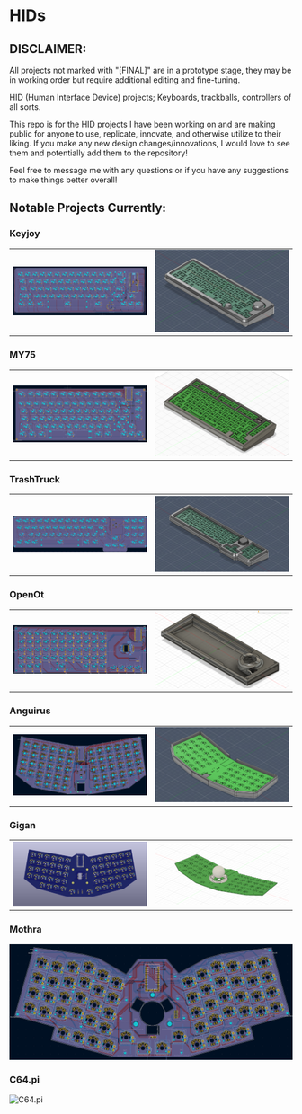 # HIDs
## DISCLAIMER:
All projects not marked with "[FINAL]" are in a prototype stage, they may be in working order but require additional editing and fine-tuning.

HID (Human Interface Device) projects; Keyboards, trackballs, controllers of all sorts.

This repo is for the HID projects I have been working on and are making public for anyone to use, replicate, innovate, and otherwise utilize to their liking. If you make any new design changes/innovations, I would love to see them and potentially add them to the repository!

Feel free to message me with any questions or if you have any suggestions to make things better overall!

## Notable Projects Currently:

### Keyjoy
<table>
<tr>
<td>
<img src="https://github.com/Skycode22/HIDs/blob/main/Store%20Boards/Keyjoy/pics/kicad%20pcb.png" alt="MY75" />
</td>
<td>
<img src="https://github.com/Skycode22/HIDs/blob/main/Store%20Boards/Keyjoy/pics/fusion360%20full.png" alt="MY75 Shell" />
</td>
</tr>
</table>


### MY75
<table>
<tr>
<td>
<img src="https://github.com/Skycode22/HIDs/blob/main/HID%20repo%20front%20page%20pictures/MY75.png" alt="MY75" />
</td>
<td>
<img src="https://github.com/Skycode22/HIDs/blob/main/HID%20repo%20front%20page%20pictures/MY75_shell.png" alt="MY75 Shell" />
</td>
</tr>
</table>

### TrashTruck
<table>
<tr>
<td>
<img src="https://github.com/Skycode22/HIDs/blob/main/HID%20repo%20front%20page%20pictures/TrashTruck.png" alt="TrashTruck" />
</td>
<td>
<img src="https://github.com/Skycode22/HIDs/blob/main/HID%20repo%20front%20page%20pictures/TrashTruck_shell.png" alt="TrashTruck Shell" />
</td>
</tr>
</table>

### OpenOt
<table>
<tr>
<td>
<img src="https://github.com/Skycode22/HIDs/blob/main/HID%20repo%20front%20page%20pictures/OpenOt.PNG" alt="OpenOt" />
</td>
<td>
<img src="https://github.com/Skycode22/HIDs/blob/main/HID%20repo%20front%20page%20pictures/OpenOt_shell.PNG" alt="OpenOt Shell" />
</td>
</tr>
</table>

### Anguirus
<table>
<tr>
<td>
<img src="https://github.com/Skycode22/HIDs/blob/main/HID%20repo%20front%20page%20pictures/Anguirus.png" alt="Anguirus" />
</td>
<td>
<img src="https://github.com/Skycode22/HIDs/blob/main/HID%20repo%20front%20page%20pictures/Anguirus_shell.png" alt="Anguirus Shell" />
</td>
</tr>
</table>

### Gigan
<table>
<tr>
<td>
<img src="https://github.com/Skycode22/HIDs/blob/main/HID%20repo%20front%20page%20pictures/Gigan.PNG" alt="Gigan" />
</td>
<td>
<img src="https://github.com/Skycode22/HIDs/blob/main/HID%20repo%20front%20page%20pictures/Gigan_mount.PNG" alt="Gigan Mount" />
</td>
</tr>
</table>

### Mothra
<img src="https://github.com/Skycode22/HIDs/blob/main/HID%20repo%20front%20page%20pictures/Mothra.png" alt="Mothra" />

### C64.pi
<img src="https://github.com/Skycode22/HIDs/tree/main/keyboards%20in%20progress/C64.pi/pictures/fusion360%20home%20view.png" alt="C64.pi" />
